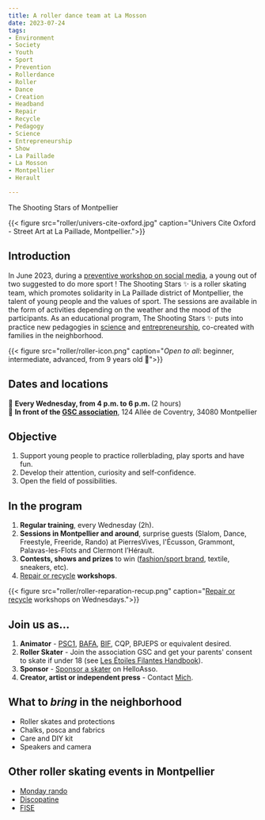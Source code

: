 ```yaml
---
title: A roller dance team at La Mosson
date: 2023-07-24
tags:
- Environment
- Society
- Youth
- Sport
- Prevention
- Rollerdance
- Roller
- Dance
- Creation
- Headband
- Repair
- Recycle
- Pedagogy
- Science
- Entrepreneurship
- Show
- La Paillade
- La Mosson
- Montpellier
- Herault

---
```


The Shooting Stars of Montpellier

<!--more-->

{{< figure src="roller/univers-cite-oxford.jpg" caption="Univers Cite Oxford - Street Art at La Paillade, Montpellier.">}}

## Introduction

In June 2023, during a [preventive workshop on social media](https://www.mtpcours.fr/u/Temoignages-reseaux-sociaux-Montpellier-juin-2023.pdf), a young out of two suggested to do more sport ! The Shooting Stars ✨ is a roller skating team, which promotes solidarity in La Paillade district of Montpellier, the talent of young people and the values of sport. The sessions are available in the form of activities depending on the weather and the mood of the participants. As an educational program, The Shooting Stars ✨ puts into practice new pedagogies in [science](https://www.mtpcours.fr/u/Roller-Notions-scientifiques.pdf) and [entrepreneurship](https://www.mtpcours.fr/u/Les-Etoiles-de-la-Mosson-Montpellier-2028.pdf), co-created with families in the neighborhood.

{{< figure src="roller/roller-icon.png" caption="<i>Open to all</i>: beginner, intermediate, advanced, from 9 years old 🌸">}}

## Dates and locations

📅 <b> Every Wednesday, from 4 p.m. to 6 p.m. </b> (2 hours)<br>
📍 <b> In front of the [GSC association](https://www.helloasso.com/associations/generations-solidaires-et-citoyennes)</b>, 124 Allée de Coventry, 34080 Montpellier

## Objective

1. Support young people to practice rollerblading, play sports and have fun.
2. Develop their attention, curiosity and self-confidence.
3. Open the field of possibilities.

## In the program

1. <b>Regular training</b>, every Wednesday (2h).
2. <b>Sessions in Montpellier and around</b>, surprise guests (Slalom, Dance, Freestyle, Freeride, Rando) at PierresVives, l'Écusson, Grammont, Palavas-les-Flots and Clermont l’Hérault.
3. <b>Contests, shows and prizes</b> to win ([fashion/sport brand](https://www.mtpcours.fr/u/Concours-Creation-Bandeau.pdf), textile, sneakers, etc).
4. [Repair or recycle](https://www.mtpcours.fr/u/Roller-Reparation-Recup.pdf) <b>workshops</b>.

{{< figure src="roller/roller-reparation-recup.png" caption="[Repair or recycle](https://www.mtpcours.fr/u/Roller-Reparation-Recup.pdf) workshops on Wednesdays.">}}

## Join us as…

1. <b>Animator</b> - [PSC1](https://www.protection-civile.org/psc1/), [BAFA](https://www.jeunes.gouv.fr/bafa-bafd), [BIF](https://ffroller-skateboard.fr/bif-roller/), CQP, BPJEPS or equivalent desired.
2. <b>Roller Skater</b> - Join the association GSC and get your parents' consent to skate if under 18 (see [Les Étoiles Filantes Handbook](https://www.mtpcours.fr/u/Les-Etoiles-de-la-Mosson-carnet-de-niveaux-roller.pdf)).
3. <b>Sponsor</b> - [Sponsor a skater](https://www.helloasso.com/associations/generations-solidaires-et-citoyennes/formulaires/2/) on HelloAsso.
4. <b>Creator, artist or independent press</b> - Contact <a href="tel:0613835412">Mich</a>.

## What to <i>bring</i> in the neighborhood

- Roller skates and protections
- Chalks, posca and fabrics
- Care and DIY kit
- Speakers and camera

## Other roller skating events in Montpellier
- [Monday rando](https://www.facebook.com/groups/758727760916523/)
- [Discopatine](https://www.instagram.com/discopatin.e/?hl=cs)
- [FISE](https://www.fise.fr/en)